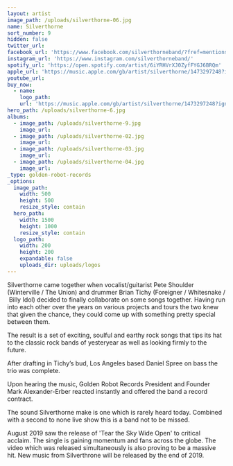 ```yaml
---
layout: artist
image_path: /uploads/silverthorne-06.jpg
name: Silverthorne
sort_number: 9
hidden: false
twitter_url:
facebook_url: 'https://www.facebook.com/silverthorneband/?fref=mentions'
instagram_url: 'https://www.instagram.com/silverthorneband/'
spotify_url: 'https://open.spotify.com/artist/6iYRHVrXJ0ZyfFYGJ6BRQm'
apple_url: 'https://music.apple.com/gb/artist/silverthorne/1473297248?ign-mpt=uo%3D2'
youtube_url:
buy_now:
  - name:
    logo_path:
    url: 'https://music.apple.com/gb/artist/silverthorne/1473297248?ign-mpt=uo%3D2'
hero_path: /uploads/silverthorne-6.jpg
albums:
  - image_path: /uploads/silverthorne-9.jpg
    image_url:
  - image_path: /uploads/silverthorne-02.jpg
    image_url:
  - image_path: /uploads/silverthorne-03.jpg
    image_url:
  - image_path: /uploads/silverthorne-04.jpg
    image_url:
_type: golden-robot-records
_options:
  image_path:
    width: 500
    height: 500
    resize_style: contain
  hero_path:
    width: 1500
    height: 1000
    resize_style: contain
  logo_path:
    width: 200
    height: 200
    expandable: false
    uploads_dir: uploads/logos
---
```


Silverthorne came together when vocalist/guitarist Pete Shoulder (Winterville / The Union) and drummer Brian Tichy (Foreigner / Whitesnake / &nbsp;Billy Idol) decided to finally collaborate on some songs together. Having run into each other over the years on various projects and tours the two knew that given the chance, they could come up with something pretty special between them.&nbsp;

The result is a set of exciting, soulful and earthy rock songs that tips its hat to the classic rock bands of yesteryear as well as looking firmly to the future.&nbsp;

After drafting in Tichy’s bud, Los Angeles based Daniel Spree on bass the trio was complete.&nbsp;

Upon hearing the music, Golden Robot Records President and Founder Mark Alexander-Erber reacted instantly and offered the band a record contract.

The sound Silverthorne make is one which is rarely heard today. Combined with a second to none live show this is a band not to be missed.

August 2019 saw the release of 'Tear the Sky Wide Open' to critical acclaim. The single is gaining momentum and fans across the globe. The video which was released simultaneously is also proving to be a massive hit. New music from Silverthrone will be released by the end of 2019.